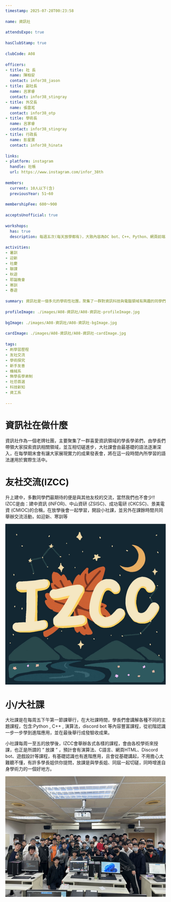```yaml
---
timestamp: 2025-07-28T00:23:58

name: 資訊社

attendsExpo: true

hasClubStamp: true

clubCode: A08

officers:
- title: 社 長
  name: 陳柏安
  contact: infor38_jason
- title: 副社長
  name: 呂家睿
  contact: infor38_stingray
- title: 外交長
  name: 張雲淞
  contact: infor38_otp
- title: 學術長
  name: 呂家睿
  contact: infor38_stingray
- title: 行政長
  name: 彭星寶
  contact: infor38_hinata

links:
- platform: instagram
  handle: 社帳
  url: https://www.instagram.com/infor_38th

members:
  current: 10人以下(含)
  previousYear: 51~60

membershipFee: 600～900

acceptsUnofficial: true

workshops:
  has: true
  description: 每週五次(每天放學都有)，大致內容為DC bot、C++、Python、網頁前端、進階演算法等

activities:
- 暑訓
- 迎新
- 社慶
- 聯課
- 秋遊
- 耶誕晚會
- 寒訓
- 春遊

summary: 資訊社是一個多元的學術性社團，聚集了一群對資訊科技與電腦領域有興趣的同學們。在這裡，你可以學習程式設計、網頁開發、演算法、人工智慧等領域的課程。除此之外，也能認識許多學術力強勁的同校友校同儕們並切磋交流，若是沒有接觸過資訊方面知識的同學們也沒關係！！！我們的課程相當地廣泛，有平易近人的大社課與上強度的放課！

profileImage: ./images/A08-資訊社/A08-資訊社-profileImage.jpg

bgImage: ./images/A08-資訊社/A08-資訊社-bgImage.jpg

cardImage: ./images/A08-資訊社/A08-資訊社-cardImage.jpg

tags:
- 刷學習歷程
- 友社交流
- 學術探究
- 新手友善
- 機械系
- 無學長學弟制
- 社恐首選
- 科技新知
- 資工系

---
```


# 資訊社在做什麼

資訊社作為一個老牌社團，主要聚集了一群喜愛資訊領域的學長學弟們，由學長們帶領大家探索資訊相關領域，並互相切磋進步，大社課會由最基礎的語法逐漸深入，在每學期末會有讓大家展現實力的成果發表會，將在這一段時間內所學習的語法運用於實際生活中。

# 友社交流(IZCC)

升上建中，多數同學們最期待的便是與其他友校的交流，當然我們也不會少!! IZCC是由：建中資訊 (INFOR)、中山資研 (ZSISC)、成功電研 (CKCSC)、景美電資 (CMIOC)的合稱，在放學後會一起學習，開設小社課，並另外在課餘時間共同舉辦交流活動，如迎新、寒訓等

![IZCC頭像](./images/A08-資訊社/A08-資訊社-content-1.jpg)

# 小/大社課

大社課是在每周五下午第一節課舉行，在大社課時間，學長們會講解各種不同的主題課程，包含:Python , C++ , 演算法，discord bot 等內容豐富課程，從初階認識一步一步學到進階應用，並在最後舉行成發驗收成果。

小社課每周一至五的放學後，IZCC會舉辦各式各樣的課程，會由各校學術來授課，也正是所謂的 ” 放課 ” ，預計會有演算法、C語言、網頁HTML、Discord bot、遊戲設計等課程，有基礎認識也有進階應用，且會從基礎講起，不用擔心太難聽不懂，有許多學長姐供你提問，放課是與學長姐、同屆一起切磋，同時增進自身學術力的一個好地方。

![社課合照](./images/A08-資訊社/A08-資訊社-content-0.jpg)
